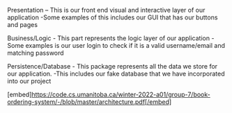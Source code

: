 Presentation – This is our front end visual and interactive layer of our application
-Some examples of this includes our GUI that has our buttons and pages

Business/Logic - This part represents the logic layer of our application
-Some examples is our user login to check if it is a valid username/email and matching password

Persistence/Database - This package represents all the data we store for our application.
-This includes our fake database that we have incorporated into our project 


[embed]https://code.cs.umanitoba.ca/winter-2022-a01/group-7/book-ordering-system/-/blob/master/architecture.pdf[/embed]
